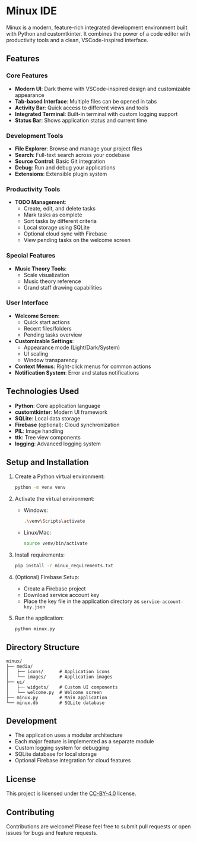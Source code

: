 # Minux IDE

Minux is a modern, feature-rich integrated development environment built with Python and customtkinter. It combines the power of a code editor with productivity tools and a clean, VSCode-inspired interface.

## Features

### Core Features
- **Modern UI**: Dark theme with VSCode-inspired design and customizable appearance
- **Tab-based Interface**: Multiple files can be opened in tabs
- **Activity Bar**: Quick access to different views and tools
- **Integrated Terminal**: Built-in terminal with custom logging support
- **Status Bar**: Shows application status and current time

### Development Tools
- **File Explorer**: Browse and manage your project files
- **Search**: Full-text search across your codebase
- **Source Control**: Basic Git integration
- **Debug**: Run and debug your applications
- **Extensions**: Extensible plugin system

### Productivity Tools
- **TODO Management**:
  - Create, edit, and delete tasks
  - Mark tasks as complete
  - Sort tasks by different criteria
  - Local storage using SQLite
  - Optional cloud sync with Firebase
  - View pending tasks on the welcome screen

### Special Features
- **Music Theory Tools**: 
  - Scale visualization
  - Music theory reference
  - Grand staff drawing capabilities

### User Interface
- **Welcome Screen**: 
  - Quick start actions
  - Recent files/folders
  - Pending tasks overview
- **Customizable Settings**:
  - Appearance mode (Light/Dark/System)
  - UI scaling
  - Window transparency
- **Context Menus**: Right-click menus for common actions
- **Notification System**: Error and status notifications

## Technologies Used

- **Python**: Core application language
- **customtkinter**: Modern UI framework
- **SQLite**: Local data storage
- **Firebase** (optional): Cloud synchronization
- **PIL**: Image handling
- **ttk**: Tree view components
- **logging**: Advanced logging system

## Setup and Installation

1. Create a Python virtual environment:
   ```bash
   python -m venv venv
   ```

2. Activate the virtual environment:
   - Windows:
     ```bash
     .\venv\Scripts\activate
     ```
   - Linux/Mac:
     ```bash
     source venv/bin/activate
     ```

3. Install requirements:
   ```bash
   pip install -r minux_requirements.txt
   ```

4. (Optional) Firebase Setup:
   - Create a Firebase project
   - Download service account key
   - Place the key file in the application directory as `service-account-key.json`

5. Run the application:
   ```bash
   python minux.py
   ```

## Directory Structure

```
minux/
├── media/
│   ├── icons/      # Application icons
│   └── images/     # Application images
├── ui/
│   ├── widgets/    # Custom UI components
│   └── welcome.py  # Welcome screen
├── minux.py        # Main application
└── minux.db        # SQLite database
```

## Development

- The application uses a modular architecture
- Each major feature is implemented as a separate module
- Custom logging system for debugging
- SQLite database for local storage
- Optional Firebase integration for cloud features

## License

This project is licensed under the [CC-BY-4.0](https://creativecommons.org/licenses/by/4.0/) license.

## Contributing

Contributions are welcome! Please feel free to submit pull requests or open issues for bugs and feature requests.
